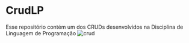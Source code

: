# CrudLP
Esse repositório contém um dos CRUDs desenvolvidos na Disciplina de Linguagem de Programação
![crud](https://user-images.githubusercontent.com/31520662/75833894-2a57d480-5d99-11ea-96b7-78e4af2c989a.gif)
